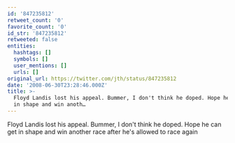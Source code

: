 ```yaml
---
id: '847235812'
retweet_count: '0'
favorite_count: '0'
id_str: '847235812'
retweeted: false
entities:
  hashtags: []
  symbols: []
  user_mentions: []
  urls: []
original_url: https://twitter.com/jth/status/847235812
date: '2008-06-30T23:28:46.000Z'
title: >-
  Floyd Landis lost his appeal. Bummer, I don't think he doped. Hope he can get
  in shape and win anoth…
---
```


Floyd Landis lost his appeal. Bummer, I don't think he doped. Hope he can get in shape and win another race after he's allowed to race again